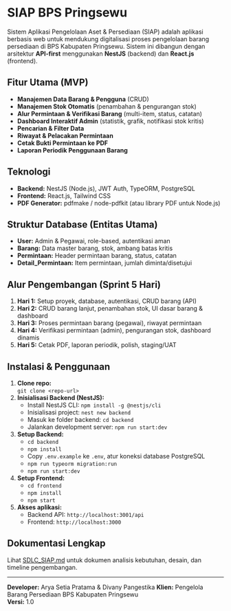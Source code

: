 # SIAP BPS Pringsewu

Sistem Aplikasi Pengelolaan Aset & Persediaan (SIAP) adalah aplikasi berbasis web untuk mendukung digitalisasi proses pengelolaan barang persediaan di BPS Kabupaten Pringsewu. Sistem ini dibangun dengan arsitektur **API-first** menggunakan **NestJS** (backend) dan **React.js** (frontend).

## Fitur Utama (MVP)

- **Manajemen Data Barang & Pengguna** (CRUD)
- **Manajemen Stok Otomatis** (penambahan & pengurangan stok)
- **Alur Permintaan & Verifikasi Barang** (multi-item, status, catatan)
- **Dashboard Interaktif Admin** (statistik, grafik, notifikasi stok kritis)
- **Pencarian & Filter Data**
- **Riwayat & Pelacakan Permintaan**
- **Cetak Bukti Permintaan ke PDF**
- **Laporan Periodik Penggunaan Barang**

## Teknologi

- **Backend:** NestJS (Node.js), JWT Auth, TypeORM, PostgreSQL
- **Frontend:** React.js, Tailwind CSS
- **PDF Generator:** pdfmake / node-pdfkit (atau library PDF untuk Node.js)

## Struktur Database (Entitas Utama)

- **User:** Admin & Pegawai, role-based, autentikasi aman
- **Barang:** Data master barang, stok, ambang batas kritis
- **Permintaan:** Header permintaan barang, status, catatan
- **Detail_Permintaan:** Item permintaan, jumlah diminta/disetujui

## Alur Pengembangan (Sprint 5 Hari)

1. **Hari 1:** Setup proyek, database, autentikasi, CRUD barang (API)
2. **Hari 2:** CRUD barang lanjut, penambahan stok, UI dasar barang & dashboard
3. **Hari 3:** Proses permintaan barang (pegawai), riwayat permintaan
4. **Hari 4:** Verifikasi permintaan (admin), pengurangan stok, dashboard dinamis
5. **Hari 5:** Cetak PDF, laporan periodik, polish, staging/UAT

## Instalasi & Penggunaan

1. **Clone repo:**  
   `git clone <repo-url>`
2. **Inisialisasi Backend (NestJS):**
   - Install NestJS CLI: `npm install -g @nestjs/cli`
   - Inisialisasi project: `nest new backend`
   - Masuk ke folder backend: `cd backend`
   - Jalankan development server: `npm run start:dev`
3. **Setup Backend:**
   - `cd backend`
   - `npm install`
   - Copy `.env.example` ke `.env`, atur koneksi database PostgreSQL
   - `npm run typeorm migration:run`
   - `npm run start:dev`
4. **Setup Frontend:**
   - `cd frontend`
   - `npm install`
   - `npm start`
5. **Akses aplikasi:**
   - Backend API: `http://localhost:3001/api`
   - Frontend: `http://localhost:3000`

## Dokumentasi Lengkap

Lihat [SDLC_SIAP.md](./SDLC_SIAP.md) untuk dokumen analisis kebutuhan, desain, dan timeline pengembangan.

---

**Developer:** Arya Setia Pratama & Divany Pangestika
**Klien:** Pengelola Barang Persediaan BPS Kabupaten Pringsewu  
**Versi:** 1.0

